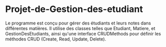 # Projet-de-Gestion-des-etudiant
Le programme est conçu pour gérer des étudiants et leurs notes dans différentes matières. Il utilise des classes telles que Etudiant, Matiere, et GestionDesEtudiants, ainsi qu'une interface CRUDMethods pour définir les méthodes CRUD (Create, Read, Update, Delete).
